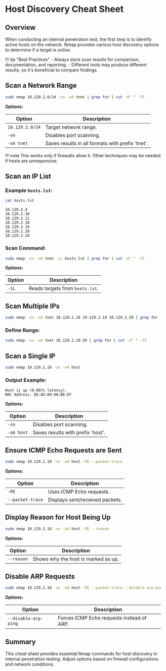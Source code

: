 # Host Discovery Cheat Sheet

## Overview
When conducting an internal penetration test, the first step is to identify active hosts on the network. Nmap provides various host discovery options to determine if a target is online.

!!! tip "Best Practices"
    - Always store scan results for comparison, documentation, and reporting.
    - Different tools may produce different results, so it's beneficial to compare findings.

## Scan a Network Range
```sh
sudo nmap 10.129.2.0/24 -sn -oA tnet | grep for | cut -d" " -f5
```

**Options:**

| Option         | Description                                                  |
|----------------|--------------------------------------------------------------|
| `10.129.2.0/24`| Target network range.                                        |
| `-sn`         | Disables port scanning.                                      |
| `-oA tnet`    | Saves results in all formats with prefix 'tnet'.             |

!!! note
    This works only if firewalls allow it. Other techniques may be needed if hosts are unresponsive.

## Scan an IP List
### Example `hosts.lst`:
```sh
cat hosts.lst
```
```
10.129.2.4
10.129.2.10
10.129.2.11
10.129.2.18
10.129.2.19
10.129.2.20
10.129.2.28
```
### Scan Command:
```sh
sudo nmap -sn -oA tnet -iL hosts.lst | grep for | cut -d" " -f5
```

**Options:**

| Option | Description                          |
|--------|--------------------------------------|
| `-iL`  | Reads targets from `hosts.lst`.      |

## Scan Multiple IPs
```sh
sudo nmap -sn -oA tnet 10.129.2.18 10.129.2.19 10.129.2.20 | grep for | cut -d" " -f5
```

### Define Range:
```sh
sudo nmap -sn -oA tnet 10.129.2.18-20 | grep for | cut -d" " -f5
```

## Scan a Single IP
```sh
sudo nmap 10.129.2.18 -sn -oA host
```

### Output Example:
```
Host is up (0.087s latency).
MAC Address: DE:AD:00:00:BE:EF
```

**Options:**

| Option      | Description                                  |
|-------------|----------------------------------------------|
| `-sn`       | Disables port scanning.                      |
| `-oA host`  | Saves results with prefix 'host'.            |

## Ensure ICMP Echo Requests are Sent
```sh
sudo nmap 10.129.2.18 -sn -oA host -PE --packet-trace
```

**Options:**

| Option            | Description                         |
|-------------------|-------------------------------------|
| `-PE`            | Uses ICMP Echo requests.            |
| `--packet-trace`  | Displays sent/received packets.     |

## Display Reason for Host Being Up
```sh
sudo nmap 10.129.2.18 -sn -oA host -PE --reason
```

**Options:**

| Option         | Description                                    |
|----------------|------------------------------------------------|
| `--reason`     | Shows why the host is marked as up.            |

## Disable ARP Requests
```sh
sudo nmap 10.129.2.18 -sn -oA host -PE --packet-trace --disable-arp-ping
```

**Options:**

| Option                | Description                                      |
|-----------------------|--------------------------------------------------|
| `--disable-arp-ping`  | Forces ICMP Echo requests instead of ARP.        |

## Summary
This cheat sheet provides essential Nmap commands for host discovery in internal penetration testing. Adjust options based on firewall configurations and network conditions.
